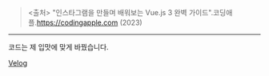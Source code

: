 > <출처>
"인스타그램을 만들며 배워보는 Vue.js 3 완벽 가이드".코딩애플.https://codingapple.com (2023)
<hr>코드는 제 입맛에 맞게 바꿨습니다.

[Velog](https://velog.io/@thdgusrbek/series/%EC%9D%B8%EC%8A%A4%ED%83%80%EA%B7%B8%EB%9E%A8%EC%9D%84-%EB%A7%8C%EB%93%A4%EB%A9%B0-%EB%B0%B0%EC%9B%8C%EB%B3%B4%EB%8A%94-Vue.js-3-%EC%99%84%EB%B2%BD-%EA%B0%80%EC%9D%B4%EB%93%9C)

